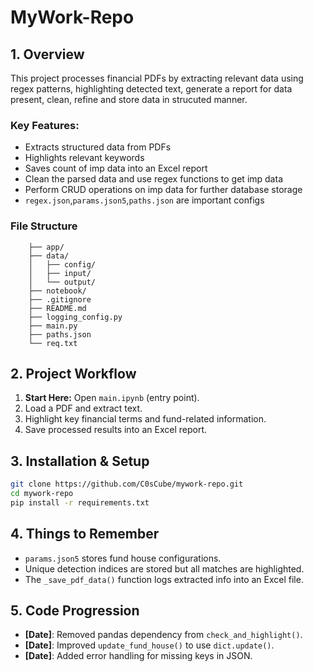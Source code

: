 # **MyWork-Repo**  

## **1. Overview**  

This project processes financial PDFs by extracting relevant data using regex patterns, highlighting detected text, generate a report for data present, clean, refine and store data in strucuted manner.

### **Key Features:**  

- Extracts structured data from PDFs  
- Highlights relevant keywords  
- Saves count of imp data into an Excel report
- Clean the parsed data and use regex functions to get imp data
- Perform CRUD operations on imp data for further database storage
- `regex.json`,`params.json5`,`paths.json` are important configs

### File Structure

```.
    ├── app/
    ├── data/
    │   ├── config/
    │   ├── input/
    │   └── output/
    ├── notebook/
    ├── .gitignore
    ├── README.md
    ├── logging_config.py
    ├── main.py
    ├── paths.json
    └── req.txt
```

## **2. Project Workflow**  

1. **Start Here:** Open `main.ipynb` (entry point).  
2. Load a PDF and extract text.  
3. Highlight key financial terms and fund-related information.  
4. Save processed results into an Excel report.  

## **3. Installation & Setup**  

```bash
git clone https://github.com/C0sCube/mywork-repo.git  
cd mywork-repo  
pip install -r requirements.txt  
```

## **4. Things to Remember**  

- `params.json5` stores fund house configurations.  
- Unique detection indices are stored but all matches are highlighted.  
- The `_save_pdf_data()` function logs extracted info into an Excel file.  

## **5. Code Progression**  

- **[Date]**: Removed pandas dependency from `check_and_highlight()`.  
- **[Date]**: Improved `update_fund_house()` to use `dict.update()`.  
- **[Date]**: Added error handling for missing keys in JSON.
